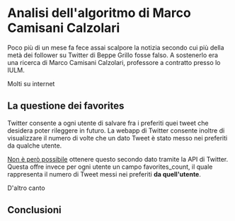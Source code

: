 # Analisi dell'algoritmo di Marco Camisani Calzolari #

Poco più di un mese fa fece assai scalpore la notizia secondo cui più della
metà dei follower su Twitter di Beppe Grillo fosse falso. A sostenerlo era
una ricerca di Marco Camisani Calzolari, professore a contratto presso lo IULM.

Molti su internet 

## La questione dei favorites ##

Twitter consente a ogni utente di salvare fra i preferiti quei tweet che
desidera poter rileggere in futuro. La webapp di Twitter consente inoltre di
visualizzare il numero di volte che un dato Tweet è stato messo nei preferiti
da qualche utente.

[Non è però possibile][] ottenere questo secondo dato tramite la API di Twitter.
Questa offre invece per ogni utente un campo favorites_count, il quale
rappresenta il numero di Tweet messi nei preferiti **da quell'utente**.

[Non è però possibile]: https://dev.twitter.com/docs/faq#6898

D'altro canto 

## Conclusioni ##



